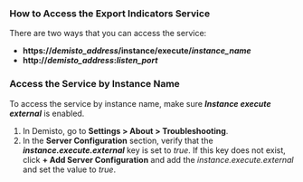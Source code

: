 ### How to Access the Export Indicators Service

There are two ways that you can access the service:
- **https://*demisto_address*/instance/execute/*instance_name*** 
- **http://*demisto_address*:*listen_port***

### Access the Service by Instance Name
To access the service by instance name, make sure ***Instance execute external*** is enabled. 

1. In Demisto, go to **Settings > About > Troubleshooting**.
2. In the **Server Configuration** section, verify that the ***instance.execute.external*** key is set to *true*. If this key does not exist, click **+ Add Server Configuration** and add the *instance.execute.external* and set the value to *true*.
